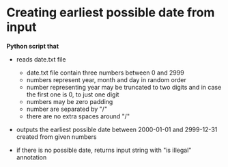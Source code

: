 # Creating earliest possible date from input
**Python script that**

* reads date.txt file

    * date.txt file contain three numbers between 0 and 2999
    * numbers represent year, month and day in random order
    * number representing year may be truncated to two digits and in case the first one is 0, to just one digit
    * numbers may be zero padding
    * number are separated by "/"
    * there are no extra spaces around "/"

* outputs the earliest possible date between 2000-01-01 and 2999-12-31 created from given numbers
* if there is no possible date, returns input string with "is illegal" annotation